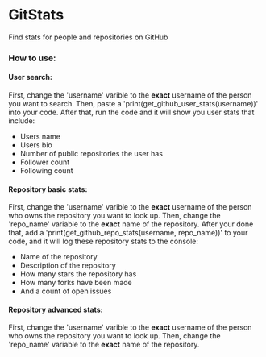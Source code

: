 # GitStats
Find stats for people and repositories on GitHub

### How to use:
#### User search:
First, change the 'username' varible to the **exact** username of the person you want to search. 
Then, paste a 'print(get_github_user_stats(username))' into your code.
After that, run the code and it will show you user stats that include:
* Users name
* Users bio
* Number of public repositories the user has
* Follower count
* Following count

#### Repository basic stats:
First, change the 'username' varible to the **exact** username of the person who owns the repository you want to look up.
Then, change the 'repo_name' variable to the **exact** name of the repository.
After your done that, add a 'print(get_github_repo_stats(username, repo_name))' to your code, and it will log these repository stats to the console:
* Name of the repository
* Description of the repository
* How many stars the repository has
* How many forks have been made
* And a count of open issues

#### Repository advanced stats:
First, change the 'username' varible to the **exact** username of the person who owns the repository you want to look up.
Then, change the 'repo_name' variable to the **exact** name of the repository.
